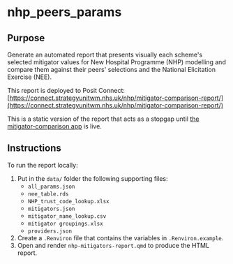 # nhp_peers_params

## Purpose

Generate an automated report that presents visually each scheme's selected mitigator values for New Hospital Programme (NHP) modelling and compare them against their peers' selections and the National Elicitation Exercise (NEE). 

This report is deployed to Posit Connect: [https://connect.strategyunitwm.nhs.uk/nhp/mitigator-comparison-report/](https://connect.strategyunitwm.nhs.uk/nhp/mitigator-comparison-report/)

This is a static version of the report that acts as a stopgap until [the mitigator-comparison app](https://github.com/The-Strategy-Unit/nhp_inputs_report_app) is live.

## Instructions

To run the report locally:

1. Put in the `data/` folder the following supporting files:
    * `all_params.json`
    * `nee_table.rds`
    * `NHP_trust_code_lookup.xlsx`
    * `mitigators.json`
    * `mitigator_name_lookup.csv`
    * `mitigator groupings.xlsx`
    * `providers.json`
1. Create a `.Renviron` file that contains the variables in `.Renviron.example`.
1. Open and render `nhp-mitigators-report.qmd` to produce the HTML report.
